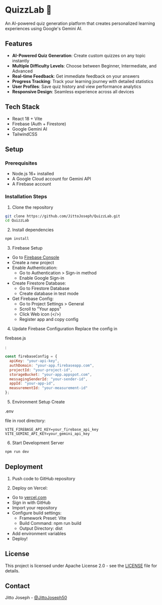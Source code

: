 # QuizzLab 🎯

An AI-powered quiz generation platform that creates personalized learning experiences using Google's Gemini AI.

## Features 

- **AI-Powered Quiz Generation**: Create custom quizzes on any topic instantly
- **Multiple Difficulty Levels**: Choose between Beginner, Intermediate, and Advanced
- **Real-time Feedback**: Get immediate feedback on your answers
- **Progress Tracking**: Track your learning journey with detailed statistics
- **User Profiles**: Save quiz history and view performance analytics
- **Responsive Design**: Seamless experience across all devices

## Tech Stack 

- React 18 + Vite
- Firebase (Auth + Firestore)
- Google Gemini AI
- TailwindCSS

## Setup 

### Prerequisites
- Node.js 16+ installed
- A Google Cloud account for Gemini API
- A Firebase account

### Installation Steps

1. Clone the repository
```bash
git clone https://github.com/JittoJoseph/QuizzLab.git
cd QuizzLab
```

2. Install dependencies
```bash
npm install
```

3. Firebase Setup
- Go to [Firebase Console](https://console.firebase.google.com)
- Create a new project
- Enable Authentication:
  - Go to Authentication > Sign-in method
  - Enable Google Sign-in
- Create Firestore Database:
  - Go to Firestore Database
  - Create database in test mode
- Get Firebase Config:
  - Go to Project Settings > General
  - Scroll to "Your apps"
  - Click Web icon (</>)
  - Register app and copy config

4. Update Firebase Configuration
Replace the config in 

firebase.js

:
```javascript
const firebaseConfig = {
  apiKey: "your-api-key",
  authDomain: "your-app.firebaseapp.com",
  projectId: "your-project-id",
  storageBucket: "your-app.appspot.com",
  messagingSenderId: "your-sender-id",
  appId: "your-app-id",
  measurementId: "your-measurement-id"
};
```

5. Environment Setup
Create 

.env

 file in root directory:
```plaintext
VITE_FIREBASE_API_KEY=your_firebase_api_key
VITE_GEMINI_API_KEY=your_gemini_api_key
```

6. Start Development Server
```bash
npm run dev
```

## Deployment 

1. Push code to GitHub repository

2. Deploy on Vercel:
- Go to [vercel.com](https://vercel.com)
- Sign in with GitHub
- Import your repository
- Configure build settings:
  - Framework Preset: Vite
  - Build Command: npm run build
  - Output Directory: dist
- Add environment variables
- Deploy!


## License

This project is licensed under Apache License 2.0 - see the [LICENSE](LICENSE) file for details.


## Contact

Jitto Joseph - [@JittoJoseph50](https://x.com/JittoJoseph50)
